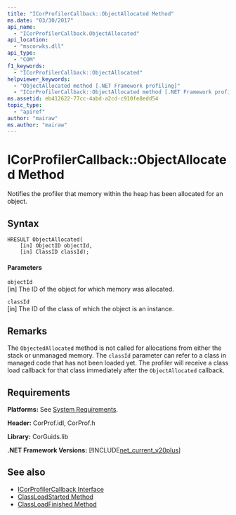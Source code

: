```yaml
---
title: "ICorProfilerCallback::ObjectAllocated Method"
ms.date: "03/30/2017"
api_name: 
  - "ICorProfilerCallback.ObjectAllocated"
api_location: 
  - "mscorwks.dll"
api_type: 
  - "COM"
f1_keywords: 
  - "ICorProfilerCallback::ObjectAllocated"
helpviewer_keywords: 
  - "ObjectAllocated method [.NET Framework profiling]"
  - "ICorProfilerCallback::ObjectAllocated method [.NET Framework profiling]"
ms.assetid: eb412622-77cc-4abd-a2cd-c910fe8edd54
topic_type: 
  - "apiref"
author: "mairaw"
ms.author: "mairaw"
---
```

# ICorProfilerCallback::ObjectAllocated Method
Notifies the profiler that memory within the heap has been allocated for an object.  
  
## Syntax  
  
```  
HRESULT ObjectAllocated(  
    [in] ObjectID objectId,  
    [in] ClassID classId);  
```  
  
#### Parameters  
 `objectId`  
 [in] The ID of the object for which memory was allocated.  
  
 `classId`  
 [in] The ID of the class of which the object is an instance.  
  
## Remarks  
 The `ObjectedAllocated` method is not called for allocations from either the stack or unmanaged memory. The `classId` parameter can refer to a class in managed code that has not been loaded yet. The profiler will receive a class load callback for that class immediately after the `ObjectAllocated` callback.  
  
## Requirements  
 **Platforms:** See [System Requirements](../../../../docs/framework/get-started/system-requirements.md).  
  
 **Header:** CorProf.idl, CorProf.h  
  
 **Library:** CorGuids.lib  
  
 **.NET Framework Versions:** [!INCLUDE[net_current_v20plus](../../../../includes/net-current-v20plus-md.md)]  
  
## See also
- [ICorProfilerCallback Interface](../../../../docs/framework/unmanaged-api/profiling/icorprofilercallback-interface.md)
- [ClassLoadStarted Method](../../../../docs/framework/unmanaged-api/profiling/icorprofilercallback-classloadstarted-method.md)
- [ClassLoadFinished Method](../../../../docs/framework/unmanaged-api/profiling/icorprofilercallback-classloadfinished-method.md)
